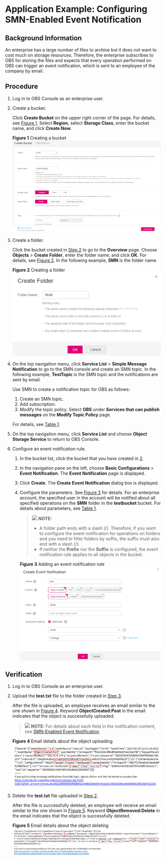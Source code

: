 # Application Example: Configuring SMN-Enabled Event Notification<a name="obs_03_0333"></a>

## Background Information<a name="section65368539"></a>

An enterprise has a large number of files to archive but it does not want to cost much on storage resources. Therefore, the enterprise subscribes to OBS for storing the files and expects that every operation performed on OBS can trigger an event notification, which is sent to an employee of the company by email.

## Procedure<a name="section19136019185540"></a>

1.  Log in to OBS Console as an enterprise user.
2.  <a name="li29947515"></a>Create a bucket.

    Click  **Create Bucket**  on the upper right corner of the page. For details, see  [Figure 1](#fig164117487446). Select  **Region**, select  **Storage Class**, enter the bucket name, and click  **Create Now**.

    **Figure  1**  Creating a bucket<a name="fig164117487446"></a>  
    ![](figures/creating-a-bucket.png "creating-a-bucket")

3.  <a name="li44157757145057"></a>Create a folder.

    Click the bucket created in  [Step 2](#li29947515)  to go to the  **Overview**  page. Choose  **Objects**  \>  **Create Folder**, enter the folder name, and click  **OK**. For details, see  [Figure 2](#fig28070790193136). In the following example,  **SMN**  is the folder name.

    **Figure  2**  Creating a folder<a name="fig28070790193136"></a>  
    ![](figures/creating-a-folder.png "creating-a-folder")

4.  On the top navigation menu, click  **Service List**  \>  **Simple Message Notification**  to go to the SMN console and create an SMN topic. In the following example,  **TestTopic**  is the SMN topic and the notifications are sent by email.

    Use SMN to create a notification topic for OBS as follows:

    1.  Create an SMN topic.
    2.  Add subscription.
    3.  Modify the topic policy. Select  **OBS**  under  **Services that can publish messages**  on the  **Modify Topic Policy**  page.

    For details, see  [Table 1](configuring-smn-enabled-event-notification.md#aobs_console_0039_mmccppss_table01).

5.  On the top navigation menu, click  **Service List**  and choose  **Object Storage Service**  to return to OBS Console.
6.  Configure an event notification rule.
    1.  In the bucket list, click the bucket that you have created in  [2](#li29947515).
    2.  In the navigation pane on the left, choose  **Basic Configurations**  \>  **Event Notification**. The  **Event Notification**  page is displayed.
    3.  Click  **Create**. The  **Create Event Notification**  dialog box is displayed.
    4.  Configure the parameters. See  [Figure 3](#fig377201314360)  for details. For an enterprise account, the specified user in the account will be notified about all specified operations on the  **SMN**  folder in the  **testbucket**  bucket. For details about parameters, see  [Table 1](configuring-smn-enabled-event-notification.md#aobs_console_0039_mmccppss_table01).

        >![](public_sys-resources/icon-note.gif) **NOTE:** 
        >-   A folder path ends with a slash \(/\). Therefore, if you want to configure the event notification for operations on folders and you need to filter folders by suffix, the suffix must also end with a slash \(/\).
        >-   If neither the  **Prefix**  nor the  **Suffix**  is configured, the event notification rule applies to all objects in the bucket.

        **Figure  3**  Adding an event notification rule<a name="fig377201314360"></a>  
        ![](figures/adding-an-event-notification-rule.png "adding-an-event-notification-rule")



## Verification<a name="section3070136715325"></a>

1.  Log in to OBS Console as an enterprise user.
2.  <a name="li38214839153354"></a>Upload the  **test.txt**  file to the folder created in  [Step 3](#li44157757145057).

    After the file is uploaded, an employee receives an email similar to the one shown in  [Figure 4](#fig1183879515218). Keyword  **ObjectCreated:Post**  in the email indicates that the object is successfully uploaded.

    >![](public_sys-resources/icon-note.gif) **NOTE:** 
    >For details about each field in the notification content, see  [SMN-Enabled Event Notification](smn-enabled-event-notification.md).

    **Figure  4**  Email details about the object uploading<a name="fig1183879515218"></a>  
    ![](figures/email-details-about-the-object-uploading.png "email-details-about-the-object-uploading")

3.  Delete the  **test.txt**  file uploaded in  [Step 2](#li38214839153354).

    After the file is successfully deleted, an employee will receive an email similar to the one shown in  [Figure 5](#fig36929030152112). Keyword  **ObjectRemoved:Delete**  in the email indicates that the object is successfully deleted.

    **Figure  5**  Email details about the object deleting<a name="fig36929030152112"></a>  
    ![](figures/email-details-about-the-object-deleting.png "email-details-about-the-object-deleting")


